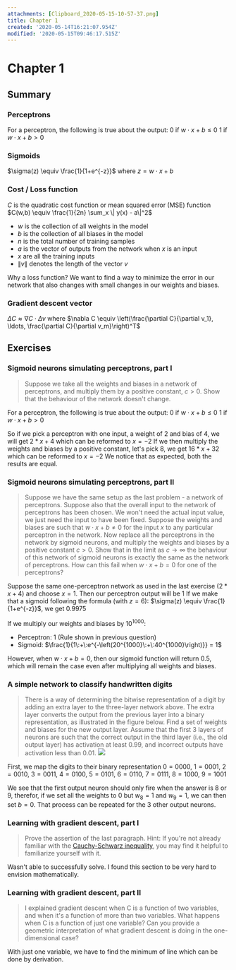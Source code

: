 ```yaml
---
attachments: [Clipboard_2020-05-15-10-57-37.png]
title: Chapter 1
created: '2020-05-14T16:21:07.954Z'
modified: '2020-05-15T09:46:17.515Z'
---
```


# Chapter 1
## Summary

### Perceptrons
For a perceptron, the following is true about the output:
$0$ if $w\cdot x + b \leq 0$
$1$ if $w\cdot x + b > 0$

### Sigmoids
$\sigma(z) \equiv \frac{1}{1+e^{-z}}$ where $z = w\cdot x + b$

### Cost / Loss function
$C$ is the quadratic cost function or mean squared error (MSE) function
$C(w,b) \equiv \frac{1}{2n} \sum_x \| y(x) - a\|^2$
- $w$ is the collection of all weights in the model
- $b$ is the collection of all biases in the model
- $n$ is the total number of training samples
- $a$ is the vector of outputs from the network when $x$ is an input
- $x$ are all the training inputs
- $\|v\|$ denotes the length of the vector $v$

Why a loss function? We want to find a way to minimize the error in our network that also changes with small changes in our weights and biases.

### Gradient descent vector
$\Delta C \approx \nabla C \cdot \Delta v$ where $\nabla C \equiv \left(\frac{\partial C}{\partial v_1}, \ldots, \frac{\partial C}{\partial v_m}\right)^T$

## Exercises

### Sigmoid neurons simulating perceptrons, part I
> Suppose we take all the weights and biases in a network of perceptrons, and multiply them by a positive constant, $c > 0$. Show that the behaviour of the network doesn't change.

For a perceptron, the following is true about the output:
$0$ if $w\cdot x + b \leq 0$
$1$ if $w\cdot x + b > 0$

So if we pick a perceptron with one input, a weight of 2 and bias of 4, we will get $2 * x + 4$ which can be reformed to $x = -2$
If we then multiply the weights and biases by a positive constant, let's pick $8$, we get $16 * x + 32$ which can be reformed to $x = -2$
We notice that as expected, both the results are equal.

### Sigmoid neurons simulating perceptrons, part II
> Suppose we have the same setup as the last problem - a network of perceptrons. Suppose also that the overall input to the network of perceptrons has been chosen. We won't need the actual input value, we just need the input to have been fixed. Suppose the weights and biases are such that $w⋅x+b≠0$ for the input $x$ to any particular perceptron in the network. Now replace all the perceptrons in the network by sigmoid neurons, and multiply the weights and biases by a positive constant $c>0$. Show that in the limit as $c→∞$ the behaviour of this network of sigmoid neurons is exactly the same as the network of perceptrons. How can this fail when $w⋅x+b=0$ for one of the perceptrons? 

Suppose the same one-perceptron network as used in the last exercise ($2 * x + 4$) and choose $x = 1$. Then our perceptron output will be $1$
If we make that a sigmoid following the formula (with $z = 6$): $\sigma(z) \equiv \frac{1}{1+e^{-z}}$, we get $0.9975$

If we multiply our weights and biases by $10^{1000}$:
- Perceptron: $1$ (Rule shown in previous question)
- Sigmoid: $\frac{1}{1\:+\:e^{-\left(20^{1000}\:+\:40^{1000}\right)}} = 1$

However, when $w⋅x+b=0$, then our sigmoid function will return $0.5$, which will remain the case even after multiplying all weights and biases.

### A simple network to classify handwritten digits
> There is a way of determining the bitwise representation of a digit by adding an extra layer to the three-layer network above. The extra layer converts the output from the previous layer into a binary representation, as illustrated in the figure below. Find a set of weights and biases for the new output layer. Assume that the first 3 layers of neurons are such that the correct output in the third layer (i.e., the old output layer) has activation at least 0.99, and incorrect outputs have activation less than 0.01. ![](@attachment/Clipboard_2020-05-15-10-57-37.png)

First, we map the digits to their binary representation
$0 = 0000$, $1 = 0001$, $2 = 0010$, $3 = 0011$, $4 = 0100$, $5 = 0101$, $6 = 0110$, $7 = 0111$, $8 = 1000$, $9 = 1001$

We see that the first output neuron should only fire when the answer is 8 or 9, therefor, if we set all the weights to $0$ but $w_{8} = 1$ and $w_{9} = 1$, we can then set $b = 0$.
That process can be repeated for the 3 other output neurons.

### Learning with gradient descent, part I
> Prove the assertion of the last paragraph. Hint: If you're not already familiar with the [Cauchy-Schwarz inequality](https://en.wikipedia.org/wiki/Cauchy%E2%80%93Schwarz_inequality), you may find it helpful to familiarize yourself with it.

Wasn't able to successfully solve. I found this section to be very hard to envision mathematically.

### Learning with gradient descent, part II
> I explained gradient descent when C is a function of two variables, and when it's a function of more than two variables. What happens when C is a function of just one variable? Can you provide a geometric interpretation of what gradient descent is doing in the one-dimensional case?

With just one variable, we have to find the minimum of line which can be done by derivation.






















